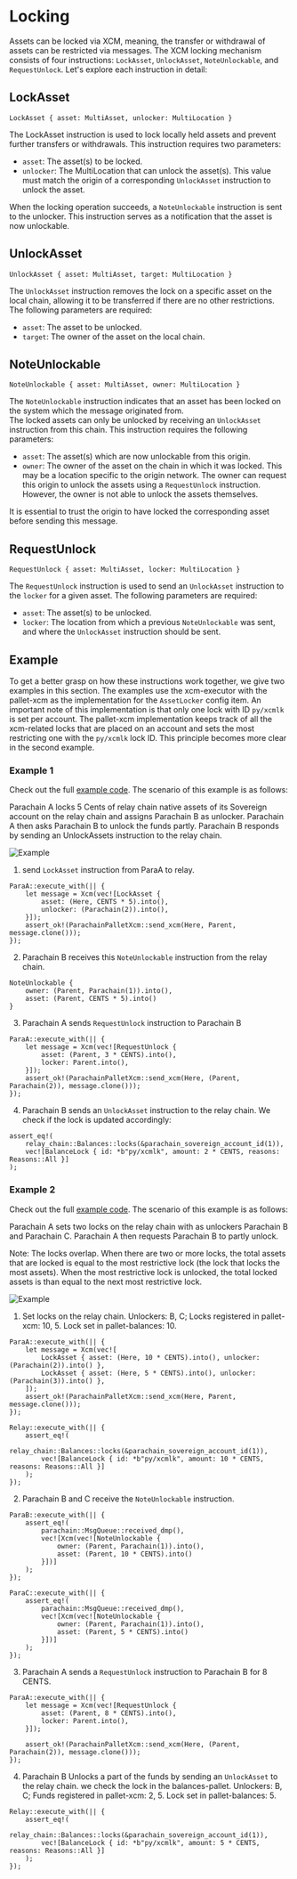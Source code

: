 # Locking
Assets can be locked via XCM, meaning, the transfer or withdrawal of assets can be restricted via messages.
The XCM locking mechanism consists of four instructions: `LockAsset`, `UnlockAsset`, `NoteUnlockable`, and `RequestUnlock`. 
Let's explore each instruction in detail:

## LockAsset
```rust,noplayground 
LockAsset { asset: MultiAsset, unlocker: MultiLocation }
```
The LockAsset instruction is used to lock locally held assets and prevent further transfers or withdrawals. 
This instruction requires two parameters:

- `asset`: The asset(s) to be locked.
- `unlocker`: The MultiLocation that can unlock the asset(s). This value must match the origin of a corresponding `UnlockAsset` instruction to unlock the asset.

When the locking operation succeeds, a `NoteUnlockable` instruction is sent to the unlocker. 
This instruction serves as a notification that the asset is now unlockable.

## UnlockAsset
```rust,noplayground 
UnlockAsset { asset: MultiAsset, target: MultiLocation }
```
The `UnlockAsset` instruction removes the lock on a specific asset on the local chain, allowing it to be transferred if there are no other restrictions. 
The following parameters are required:

- `asset`: The asset to be unlocked.
- `target`: The owner of the asset on the local chain.


## NoteUnlockable
```rust,noplayground 
NoteUnlockable { asset: MultiAsset, owner: MultiLocation }
```
The `NoteUnlockable` instruction indicates that an asset has been locked on the system which the message originated from.  
The locked assets can only be unlocked by receiving an `UnlockAsset` instruction from this chain.
This instruction requires the following parameters:

- `asset`: The asset(s) which are now unlockable from this origin.
- `owner`: The owner of the asset on the chain in which it was locked. This may be a location specific to the origin network. 
The owner can request this origin to unlock the assets using a `RequestUnlock` instruction. 
However, the owner is not able to unlock the assets themselves.

It is essential to trust the origin to have locked the corresponding asset before sending this message.


## RequestUnlock
```rust, noplayground
RequestUnlock { asset: MultiAsset, locker: MultiLocation }
```
The `RequestUnlock` instruction is used to send an `UnlockAsset` instruction to the `locker` for a given asset. 
The following parameters are required:

- `asset`: The asset(s) to be unlocked.
- `locker`: The location from which a previous `NoteUnlockable` was sent, and where the `UnlockAsset` instruction should be sent.


## Example
To get a better grasp on how these instructions work together, we give two examples in this section. 
The examples use the xcm-executor with the pallet-xcm as the implementation for the `AssetLocker` config item. 
An important note of this implementation is that only one lock with ID `py/xcmlk` is set per account. 
The pallet-xcm implementation keeps track of all the xcm-related locks that are placed on an account and sets the most restricting one with the `py/xcmlk` lock ID. 
This principle becomes more clear in the second example.


### Example 1
Check out the full [example code](TODO).
The scenario of this example is as follows:

Parachain A locks 5 Cents of relay chain native assets of its Sovereign account on the relay chain and assigns Parachain B as unlocker.
Parachain A then asks Parachain B to unlock the funds partly. 
Parachain B responds by sending an UnlockAssets instruction to the relay chain.

![Example](./images/Example1.png)

1. send `LockAsset` instruction from ParaA to relay. 
```rust,noplayground
ParaA::execute_with(|| {
    let message = Xcm(vec![LockAsset {
        asset: (Here, CENTS * 5).into(),
        unlocker: (Parachain(2)).into(),
    }]);
    assert_ok!(ParachainPalletXcm::send_xcm(Here, Parent, message.clone()));
});
```

2. Parachain B receives this `NoteUnlockable` instruction from the relay chain.
```rust,noplayground
NoteUnlockable {
    owner: (Parent, Parachain(1)).into(),
    asset: (Parent, CENTS * 5).into()
}
```

3. Parachain A sends `RequestUnlock` instruction to Parachain B
```rust,noplayground
ParaA::execute_with(|| {
    let message = Xcm(vec![RequestUnlock {
        asset: (Parent, 3 * CENTS).into(),
        locker: Parent.into(),
    }]);
    assert_ok!(ParachainPalletXcm::send_xcm(Here, (Parent, Parachain(2)), message.clone()));
});
```

4. Parachain B sends an `UnlockAsset` instruction to the relay chain. We check if the lock is updated accordingly:
```rust,noplayground
assert_eq!(
    relay_chain::Balances::locks(&parachain_sovereign_account_id(1)),
    vec![BalanceLock { id: *b"py/xcmlk", amount: 2 * CENTS, reasons: Reasons::All }]
);
```


### Example 2

Check out the full [example code](TODO).
The scenario of this example is as follows:

Parachain A sets two locks on the relay chain with as unlockers Parachain B and Parachain C.
Parachain A then requests Parachain B to partly unlock.

Note: The locks overlap. When there are two or more locks, the total assets that are locked is equal to the most restrictive lock (the lock that locks the most assets). When the most restrictive lock is unlocked, the total locked assets is than equal to the next most restrictive lock. 

![Example](./images/Example2.png)

1. Set locks on the relay chain. Unlockers: B, C; Locks registered in pallet-xcm: 10, 5. Lock set in pallet-balances: 10.

```rust, noplayground
ParaA::execute_with(|| {
    let message = Xcm(vec![
        LockAsset { asset: (Here, 10 * CENTS).into(), unlocker: (Parachain(2)).into() },
        LockAsset { asset: (Here, 5 * CENTS).into(), unlocker: (Parachain(3)).into() },
    ]);
    assert_ok!(ParachainPalletXcm::send_xcm(Here, Parent, message.clone()));
});

Relay::execute_with(|| {
    assert_eq!(
        relay_chain::Balances::locks(&parachain_sovereign_account_id(1)),
        vec![BalanceLock { id: *b"py/xcmlk", amount: 10 * CENTS, reasons: Reasons::All }]
    );
});
```

2. Parachain B and C receive the `NoteUnlockable` instruction.
```rust, noplayground
ParaB::execute_with(|| {
    assert_eq!(
        parachain::MsgQueue::received_dmp(),
        vec![Xcm(vec![NoteUnlockable {
            owner: (Parent, Parachain(1)).into(),
            asset: (Parent, 10 * CENTS).into()
        }])]
    );
});

ParaC::execute_with(|| {
    assert_eq!(
        parachain::MsgQueue::received_dmp(),
        vec![Xcm(vec![NoteUnlockable {
            owner: (Parent, Parachain(1)).into(),
            asset: (Parent, 5 * CENTS).into()
        }])]
    );
});
```

3. Parachain A sends a `RequestUnlock` instruction to Parachain B for 8 CENTS.
```rust, noplayground
ParaA::execute_with(|| {
    let message = Xcm(vec![RequestUnlock {
        asset: (Parent, 8 * CENTS).into(),
        locker: Parent.into(),
    }]);

    assert_ok!(ParachainPalletXcm::send_xcm(Here, (Parent, Parachain(2)), message.clone()));
});
```

4. Parachain B Unlocks a part of the funds by sending an `UnlockAsset` to the relay chain. we check the lock in the balances-pallet. 
Unlockers: B, C; Funds registered in pallet-xcm: 2, 5. 
Lock set in pallet-balances: 5.

```rust,noplayground
Relay::execute_with(|| {
    assert_eq!(
        relay_chain::Balances::locks(&parachain_sovereign_account_id(1)),
        vec![BalanceLock { id: *b"py/xcmlk", amount: 5 * CENTS, reasons: Reasons::All }]
    );
});
```